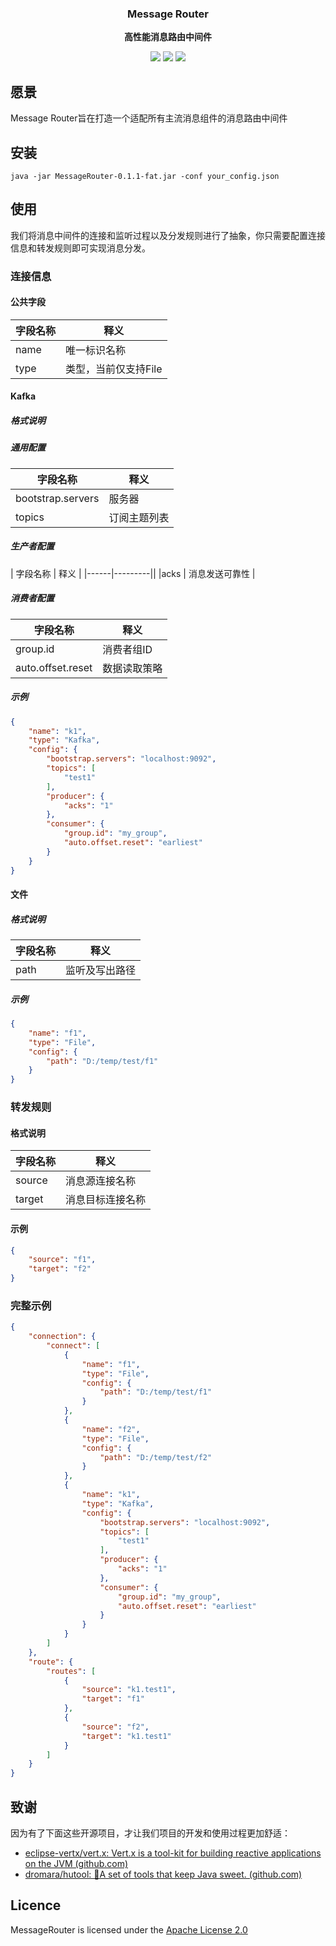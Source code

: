 <div align="center">
  <p>
    <h3>
      <b>
        Message Router
      </b>
    </h3>
  </p>
  <p>
    <b>
      高性能消息路由中间件
    </b>
  </p>
  <p>
  <a href="https://github.com/devzhi/MessageRouter/blob/main/LICENSE"><img src="https://img.shields.io/badge/license-APL2.0-blue.svg"></img></a>
  <a href="#"><img src="https://img.shields.io/badge/Contributions-welcome-green?logo=github"></img></a>
    <a href="#"><img src="https://img.shields.io/badge/JDK-1.8+-green.svg"></img></a>
  </p>
</div>

## 愿景

Message Router旨在打造一个适配所有主流消息组件的消息路由中间件

## 安装

`java -jar MessageRouter-0.1.1-fat.jar -conf your_config.json`

## 使用

我们将消息中间件的连接和监听过程以及分发规则进行了抽象，你只需要配置连接信息和转发规则即可实现消息分发。

### 连接信息

#### 公共字段

| 字段名称 | 释义                 |
| -------- | -------------------- |
| name     | 唯一标识名称         |
| type     | 类型，当前仅支持File |

#### Kafka

##### 格式说明

##### 通用配置

| 字段名称              | 释义    |
|-------------------|-------|
| bootstrap.servers | 服务器 |
|topics          | 订阅主题列表  |

##### 生产者配置

| 字段名称 | 释义 |
|------|---------||
|acks | 消息发送可靠性 |

##### 消费者配置

| 字段名称 | 释义      |
|------|---------|
|group.id      | 消费者组ID  |
|auto.offset.reset      | 数据读取策略  |

##### 示例

```json
{
    "name": "k1",
    "type": "Kafka",
    "config": {
        "bootstrap.servers": "localhost:9092",
        "topics": [
            "test1"
        ],
        "producer": {
            "acks": "1"
        },
        "consumer": {
            "group.id": "my_group",
            "auto.offset.reset": "earliest"
        }
    }
}
```

#### 文件

##### 格式说明

| 字段名称 | 释义           |
| -------- | -------------- |
| path     | 监听及写出路径 |

##### 示例

```json
{
    "name": "f1",
    "type": "File",
    "config": {
        "path": "D:/temp/test/f1"
    }
}
```

### 转发规则

#### 格式说明

| 字段名称 | 释义                 |
| -------- | -------------------- |
| source     | 消息源连接名称         |
| target     | 消息目标连接名称 |

#### 示例

```json
{
    "source": "f1",
    "target": "f2"
}
```

### 完整示例

```json
{
    "connection": {
        "connect": [
            {
                "name": "f1",
                "type": "File",
                "config": {
                    "path": "D:/temp/test/f1"
                }
            },
            {
                "name": "f2",
                "type": "File",
                "config": {
                    "path": "D:/temp/test/f2"
                }
            },
            {
                "name": "k1",
                "type": "Kafka",
                "config": {
                    "bootstrap.servers": "localhost:9092",
                    "topics": [
                        "test1"
                    ],
                    "producer": {
                        "acks": "1"
                    },
                    "consumer": {
                        "group.id": "my_group",
                        "auto.offset.reset": "earliest"
                    }
                }
            }
        ]
    },
    "route": {
        "routes": [
            {
                "source": "k1.test1",
                "target": "f1"
            },
            {
                "source": "f2",
                "target": "k1.test1"
            }
        ]
    }
}
```

## 致谢

因为有了下面这些开源项目，才让我们项目的开发和使用过程更加舒适：

- [eclipse-vertx/vert.x: Vert.x is a tool-kit for building reactive applications on the JVM (github.com)](https://github.com/eclipse-vertx/vert.x)
- [dromara/hutool: 🍬A set of tools that keep Java sweet. (github.com)](https://github.com/dromara/hutool)

## Licence

MessageRouter is licensed under the  [Apache License 2.0](https://github.com/devzhi/MessageRouter/blob/main/LICENSE)
